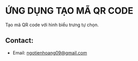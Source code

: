 # ỨNG DỤNG TẠO MÃ QR CODE
Tạo mã QR code với hình biểu trưng tự chọn.

## Contact:
- Email: ngotienhoang09@gmail.com
